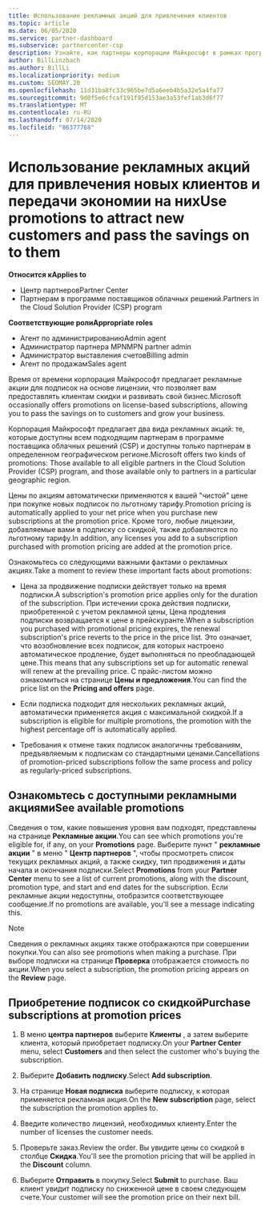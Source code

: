 ```yaml
---
title: Использование рекламных акций для привлечения клиентов
ms.topic: article
ms.date: 06/05/2020
ms.service: partner-dashboard
ms.subservice: partnercenter-csp
description: Узнайте, как партнеры корпорации Майкрософт в рамках программы поставщика облачных решений могут покупать подписки на ценах на акции и передавать их клиентам.
author: BillLinzbach
ms.author: BillLi
ms.localizationpriority: medium
ms.custom: SEOMAY.20
ms.openlocfilehash: 11d31ba8fc33c965be7d5a6eeb4b5a32e5a4fa77
ms.sourcegitcommit: 9d0f5e6cfcaf191f95d153ae3a53fef1ab3d6f77
ms.translationtype: MT
ms.contentlocale: ru-RU
ms.lasthandoff: 07/14/2020
ms.locfileid: "86377768"
---
```

# <a name="use-promotions-to-attract-new-customers-and-pass-the-savings-on-to-them"></a><span data-ttu-id="e50a4-103">Использование рекламных акций для привлечения новых клиентов и передачи экономии на них</span><span class="sxs-lookup"><span data-stu-id="e50a4-103">Use promotions to attract new customers and pass the savings on to them</span></span>

<span data-ttu-id="e50a4-104">**Относится к**</span><span class="sxs-lookup"><span data-stu-id="e50a4-104">**Applies to**</span></span>

- <span data-ttu-id="e50a4-105">Центр партнеров</span><span class="sxs-lookup"><span data-stu-id="e50a4-105">Partner Center</span></span>
- <span data-ttu-id="e50a4-106">Партнерам в программе поставщиков облачных решений.</span><span class="sxs-lookup"><span data-stu-id="e50a4-106">Partners in the Cloud Solution Provider (CSP) program</span></span>

<span data-ttu-id="e50a4-107">**Соответствующие роли**</span><span class="sxs-lookup"><span data-stu-id="e50a4-107">**Appropriate roles**</span></span>

- <span data-ttu-id="e50a4-108">Агент по администрированию</span><span class="sxs-lookup"><span data-stu-id="e50a4-108">Admin agent</span></span>
- <span data-ttu-id="e50a4-109">Администратор партнера MPN</span><span class="sxs-lookup"><span data-stu-id="e50a4-109">MPN partner admin</span></span>
- <span data-ttu-id="e50a4-110">Администратор выставления счетов</span><span class="sxs-lookup"><span data-stu-id="e50a4-110">Billing admin</span></span>
- <span data-ttu-id="e50a4-111">Агент по продажам</span><span class="sxs-lookup"><span data-stu-id="e50a4-111">Sales agent</span></span>


<span data-ttu-id="e50a4-112">Время от времени корпорация Майкрософт предлагает рекламные акции для подписок на основе лицензии, что позволяет вам предоставлять клиентам скидки и развивать свой бизнес.</span><span class="sxs-lookup"><span data-stu-id="e50a4-112">Microsoft occasionally offers promotions on license-based subscriptions, allowing you to pass the savings on to customers and grow your business.</span></span> 

<span data-ttu-id="e50a4-113">Корпорация Майкрософт предлагает два вида рекламных акций: те, которые доступны всем подходящим партнерам в программе поставщика облачных решений (CSP) и доступны только партнерам в определенном географическом регионе.</span><span class="sxs-lookup"><span data-stu-id="e50a4-113">Microsoft offers two kinds of promotions: Those available to all eligible partners in the Cloud Solution Provider (CSP) program, and those available only to partners in a particular geographic region.</span></span>

<span data-ttu-id="e50a4-114">Цены по акциям автоматически применяются к вашей "чистой" цене при покупке новых подписок по льготному тарифу.</span><span class="sxs-lookup"><span data-stu-id="e50a4-114">Promotion pricing is automatically applied to your net price when you purchase new subscriptions at the promotion price.</span></span> <span data-ttu-id="e50a4-115">Кроме того, любые лицензии, добавляемые вами в подписку со скидкой, также добавляются по льготному тарифу.</span><span class="sxs-lookup"><span data-stu-id="e50a4-115">In addition, any licenses you add to a subscription purchased with promotion pricing are added at the promotion price.</span></span> 

<span data-ttu-id="e50a4-116">Ознакомьтесь со следующими важными фактами о рекламных акциях.</span><span class="sxs-lookup"><span data-stu-id="e50a4-116">Take a moment to review these important facts about promotions:</span></span>

- <span data-ttu-id="e50a4-117">Цена за продвижение подписки действует только на время подписки.</span><span class="sxs-lookup"><span data-stu-id="e50a4-117">A subscription's promotion price applies only for the duration of the subscription.</span></span> <span data-ttu-id="e50a4-118">При истечении срока действия подписки, приобретенной с учетом рекламной цены, Цена продления подписки возвращается к цене в прейскуранте.</span><span class="sxs-lookup"><span data-stu-id="e50a4-118">When a subscription you purchased with promotional pricing expires, the renewal subscription's price reverts to the price in the price list.</span></span> <span data-ttu-id="e50a4-119">Это означает, что возобновление всех подписок, для которых настроено автоматическое продление, будет выполняться по преобладающей цене.</span><span class="sxs-lookup"><span data-stu-id="e50a4-119">This means that any subscriptions set up for automatic renewal will renew at the prevailing price.</span></span> <span data-ttu-id="e50a4-120">С прайс-листом можно ознакомиться на странице **Цены и предложения**.</span><span class="sxs-lookup"><span data-stu-id="e50a4-120">You can find the price list on the **Pricing and offers** page.</span></span>

- <span data-ttu-id="e50a4-121">Если подписка подходит для нескольких рекламных акций, автоматически применяется акция с максимальной скидкой.</span><span class="sxs-lookup"><span data-stu-id="e50a4-121">If a subscription is eligible for multiple promotions, the promotion with the highest percentage off is automatically applied.</span></span>

- <span data-ttu-id="e50a4-122">Требования к отмене таких подписок аналогичны требованиям, предъявляемым к подпискам со стандартными ценами.</span><span class="sxs-lookup"><span data-stu-id="e50a4-122">Cancellations of promotion-priced subscriptions follow the same process and policy as regularly-priced subscriptions.</span></span>

## <a name="see-available-promotions"></a><span data-ttu-id="e50a4-123">Ознакомьтесь с доступными рекламными акциями</span><span class="sxs-lookup"><span data-stu-id="e50a4-123">See available promotions</span></span>

<span data-ttu-id="e50a4-124">Сведения о том, какие повышения уровня вам подходят, представлены на странице **Рекламные акции**.</span><span class="sxs-lookup"><span data-stu-id="e50a4-124">You can see which promotions you're eligible for, if any, on your **Promotions** page.</span></span> <span data-ttu-id="e50a4-125">Выберите пункт " **рекламные акции** " в меню " **Центр партнеров** ", чтобы просмотреть список текущих рекламных акций, а также скидку, тип продвижения и даты начала и окончания подписки.</span><span class="sxs-lookup"><span data-stu-id="e50a4-125">Select **Promotions** from your **Partner Center** menu to see a list of current promotions, along with the discount, promotion type, and start and end dates for the subscription.</span></span> <span data-ttu-id="e50a4-126">Если рекламные акции недоступны, отобразится соответствующее сообщение.</span><span class="sxs-lookup"><span data-stu-id="e50a4-126">If no promotions are available, you'll see a message indicating this.</span></span> 

> [!NOTE]  
> <span data-ttu-id="e50a4-127">Сведения о рекламных акциях также отображаются при совершении покупки.</span><span class="sxs-lookup"><span data-stu-id="e50a4-127">You can also see promotions when making a purchase.</span></span> <span data-ttu-id="e50a4-128">При выборе подписки на странице **Проверка** отображается стоимость по акции.</span><span class="sxs-lookup"><span data-stu-id="e50a4-128">When you select a subscription, the promotion pricing appears on the **Review** page.</span></span>

## <a name="purchase-subscriptions-at-promotion-prices"></a><span data-ttu-id="e50a4-129">Приобретение подписок со скидкой</span><span class="sxs-lookup"><span data-stu-id="e50a4-129">Purchase subscriptions at promotion prices</span></span>

1. <span data-ttu-id="e50a4-130">В меню **центра партнеров** выберите **Клиенты** , а затем выберите клиента, который приобретает подписку.</span><span class="sxs-lookup"><span data-stu-id="e50a4-130">On your **Partner Center** menu, select **Customers** and then select the customer who's buying the subscription.</span></span> 

2. <span data-ttu-id="e50a4-131">Выберите **Добавить подписку**.</span><span class="sxs-lookup"><span data-stu-id="e50a4-131">Select **Add subscription**.</span></span>

3. <span data-ttu-id="e50a4-132">На странице **Новая подписка** выберите подписку, к которая применяется рекламная акция.</span><span class="sxs-lookup"><span data-stu-id="e50a4-132">On the **New subscription** page, select the subscription the promotion applies to.</span></span>

4. <span data-ttu-id="e50a4-133">Введите количество лицензий, необходимых клиенту.</span><span class="sxs-lookup"><span data-stu-id="e50a4-133">Enter the number of licenses the customer needs.</span></span> 

5. <span data-ttu-id="e50a4-134">Проверьте заказ.</span><span class="sxs-lookup"><span data-stu-id="e50a4-134">Review the order.</span></span> <span data-ttu-id="e50a4-135">Вы увидите цены со скидкой в столбце **Скидка**.</span><span class="sxs-lookup"><span data-stu-id="e50a4-135">You'll see the promotion pricing that will be applied in the **Discount** column.</span></span>  

6. <span data-ttu-id="e50a4-136">Выберите **Отправить** в покупку.</span><span class="sxs-lookup"><span data-stu-id="e50a4-136">Select **Submit** to purchase.</span></span> <span data-ttu-id="e50a4-137">Ваш клиент увидит подписку по сниженной цене в своем следующем счете.</span><span class="sxs-lookup"><span data-stu-id="e50a4-137">Your customer will see the promotion price on their next bill.</span></span>  


